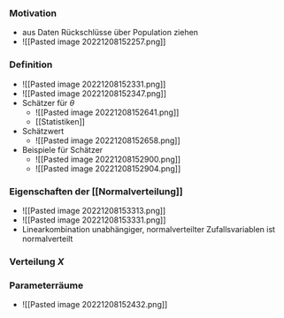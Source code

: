 ### Motivation
+ aus Daten Rückschlüsse über Population ziehen
+ ![[Pasted image 20221208152257.png]]

### Definition
+ ![[Pasted image 20221208152331.png]]
+ ![[Pasted image 20221208152347.png]]
+ Schätzer für $\theta$
	+ ![[Pasted image 20221208152641.png]]
	+ [[Statistiken]]
+ Schätzwert
	+ ![[Pasted image 20221208152658.png]]
+ Beispiele für Schätzer
	+ ![[Pasted image 20221208152900.png]]
	+ ![[Pasted image 20221208152904.png]]

### Eigenschaften der [[Normalverteilung]]
+ ![[Pasted image 20221208153313.png]]
+ ![[Pasted image 20221208153331.png]]
+ Linearkombination unabhängiger, normalverteilter Zufallsvariablen ist normalverteilt

### Verteilung $X$

### Parameterräume
+ ![[Pasted image 20221208152432.png]]